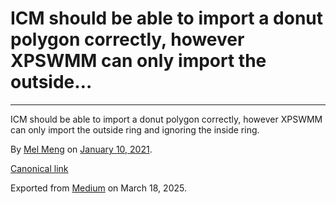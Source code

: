 # ICM should be able to import a donut polygon correctly, however XPSWMM can only import the outside…

---

ICM should be able to import a donut polygon correctly, however XPSWMM can only import the outside ring and ignoring the inside ring.

By [Mel Meng](https://medium.com/@mel-meng-pe) on [January 10, 2021](https://medium.com/p/e272d5ab036d).

[Canonical link](https://medium.com/@mel-meng-pe/icm-should-be-able-to-import-a-donut-polygon-correctly-however-xpswmm-can-only-import-the-outside-e272d5ab036d)

Exported from [Medium](https://medium.com) on March 18, 2025.